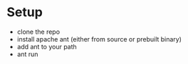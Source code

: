Setup
===

+ clone the repo
+ install apache ant (either from source or prebuilt binary)
+ add ant to your path
+ ant run
